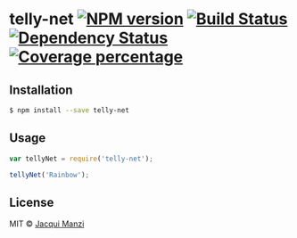 # telly-net [![NPM version][npm-image]][npm-url] [![Build Status][travis-image]][travis-url] [![Dependency Status][daviddm-image]][daviddm-url] [![Coverage percentage][coveralls-image]][coveralls-url]
> 

## Installation

```sh
$ npm install --save telly-net
```

## Usage

```js
var tellyNet = require('telly-net');

tellyNet('Rainbow');
```
## License

MIT © [Jacqui Manzi]()


[npm-image]: https://badge.fury.io/js/telly-net.svg
[npm-url]: https://npmjs.org/package/telly-net
[travis-image]: https://travis-ci.org//telly-net.svg?branch=master
[travis-url]: https://travis-ci.org//telly-net
[daviddm-image]: https://david-dm.org//telly-net.svg?theme=shields.io
[daviddm-url]: https://david-dm.org//telly-net
[coveralls-image]: https://coveralls.io/repos//telly-net/badge.svg
[coveralls-url]: https://coveralls.io/r//telly-net
